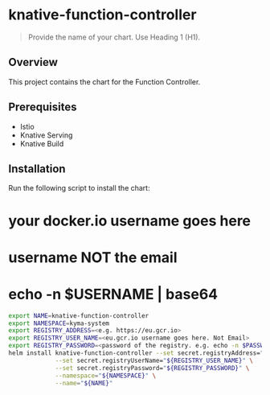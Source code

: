 # knative-function-controller

> Provide the name of your chart. Use Heading 1 (H1).

## Overview

This project contains the chart for the Function Controller.

## Prerequisites

- Istio
- Knative Serving
- Knative Build

## Installation

Run the following script to install the chart:

  # your docker.io username goes here
  # username NOT the email
  # echo -n $USERNAME | base64

```bash
export NAME=knative-function-controller
export NAMESPACE=kyma-system
export REGISTRY_ADDRESS=<e.g. https://eu.gcr.io>
export REGISTRY_USER_NAME=<eu.gcr.io username goes here. Not Email>
export REGISTRY_PASSWORD=<password of the registry. e.g. echo -n $PASSWORD | base64>
helm install knative-function-controller --set secret.registryAddress="${REGISTRY_ADDRESS}" \
             --set secret.registryUserName="${REGISTRY_USER_NAME}" \
             --set secret.registryPassword="${REGISTRY_PASSWORD}" \
             --namespace="${NAMESPACE}" \
             --name="${NAME}"
```
